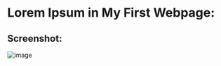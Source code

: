 # Lorem Ipsum in My First Webpage:

## Screenshot:

![image](https://user-images.githubusercontent.com/32369823/154164377-d39f2d51-fb78-483b-9359-5a3b2acd8912.png)


